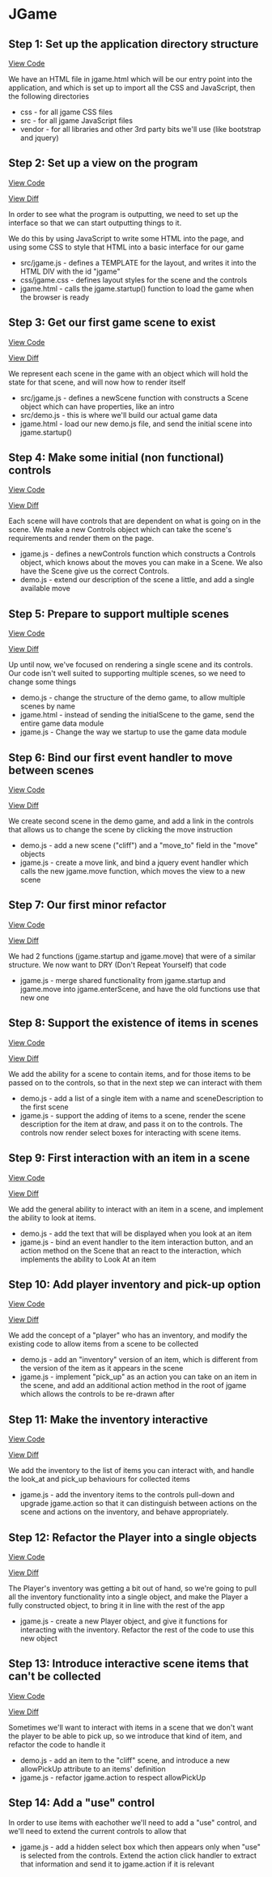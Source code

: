 # JGame

## Step 1: Set up the application directory structure

[View Code](https://github.com/richard-jones/jgame/tree/d7d25185a661dc43bed5097a8a607e6a84121799)

We have an HTML file in jgame.html which will be our entry point into the application, and which is set up to import all the CSS and JavaScript, then the following directories

* css - for all jgame CSS files
* src - for all jgame JavaScript files
* vendor - for all libraries and other 3rd party bits we'll use (like bootstrap and jquery)


## Step 2: Set up a view on the program

[View Code](https://github.com/richard-jones/jgame/tree/20264d19e89bd2259f5cdd56ffe4fc3581f00f86)

[View Diff](https://github.com/richard-jones/jgame/commit/20264d19e89bd2259f5cdd56ffe4fc3581f00f86)

In order to see what the program is outputting, we need to set up the interface so that we can start outputting things to it.

We do this by using JavaScript to write some HTML into the page, and using some CSS to style that HTML into a basic interface for our game

* src/jgame.js - defines a TEMPLATE for the layout, and writes it into the HTML DIV with the id "jgame"
* css/jgame.css - defines layout styles for the scene and the controls
* jgame.html - calls the jgame.startup() function to load the game when the browser is ready


## Step 3: Get our first game scene to exist

[View Code](https://github.com/richard-jones/jgame/tree/46573ee5ae66ff5b8199233868fae40294189926)

[View Diff](https://github.com/richard-jones/jgame/commit/46573ee5ae66ff5b8199233868fae40294189926)

We represent each scene in the game with an object which will hold the state for that scene, and will now how to render itself

* src/jgame.js - defines a newScene function with constructs a Scene object which can have properties, like an intro
* src/demo.js - this is where we'll build our actual game data
* jgame.html - load our new demo.js file, and send the initial scene into jgame.startup()


## Step 4: Make some initial (non functional) controls

[View Code](https://github.com/richard-jones/jgame/tree/223fdf03aed5192425ad535a6b3a58b757418ba0)

[View Diff](https://github.com/richard-jones/jgame/commit/223fdf03aed5192425ad535a6b3a58b757418ba0)

Each scene will have controls that are dependent on what is going on in the scene.  We make a new Controls object which
can take the scene's requirements and render them on the page.

* jgame.js - defines a newControls function which constructs a Controls object, which knows about the moves you can make in a Scene.  We also have the Scene give us the correct Controls.
* demo.js - extend our description of the scene a little, and add a single available move

## Step 5: Prepare to support multiple scenes

[View Code](https://github.com/richard-jones/jgame/tree/93df0a88a83cfc88de3679974e816bd5f6ba374a)

[View Diff](https://github.com/richard-jones/jgame/commit/93df0a88a83cfc88de3679974e816bd5f6ba374a)

Up until now, we've focused on rendering a single scene and its controls.  Our code isn't well suited to supporting multiple scenes, so we need to change some things

* demo.js - change the structure of the demo game, to allow multiple scenes by name
* jgame.html - instead of sending the initialScene to the game, send the entire game data module
* jgame.js - Change the way we startup to use the game data module


## Step 6: Bind our first event handler to move between scenes

[View Code](https://github.com/richard-jones/jgame/tree/2e1ebfbb17d86aa96edbf1ce4086316c347c63ac)

[View Diff](https://github.com/richard-jones/jgame/commit/2e1ebfbb17d86aa96edbf1ce4086316c347c63ac)

We create second scene in the demo game, and add a link in the controls that allows us to change the scene by clicking the move instruction

* demo.js - add a new scene ("cliff") and a "move_to" field in the "move" objects
* jgame.js - create a move link, and bind a jquery event handler which calls the new jgame.move function, which moves the view to a new scene


## Step 7: Our first minor refactor

[View Code](https://github.com/richard-jones/jgame/tree/0e4025c74116f834ef14a67329dc7f9a3c577d86)

[View Diff](https://github.com/richard-jones/jgame/commit/0e4025c74116f834ef14a67329dc7f9a3c577d86)

We had 2 functions (jgame.startup and jgame.move) that were of a similar structure.  We now want to DRY (Don't Repeat Yourself) that code

* jgame.js - merge shared functionality from jgame.startup and jgame.move into jgame.enterScene, and have the old functions use that new one


## Step 8: Support the existence of items in scenes

[View Code](https://github.com/richard-jones/jgame/tree/abe0b0c03b35441376d9954d5e3f120a3e99cfc7)

[View Diff](https://github.com/richard-jones/jgame/commit/abe0b0c03b35441376d9954d5e3f120a3e99cfc7)

We add the ability for a scene to contain items, and for those items to be passed on to the controls, so that in the next step we can interact with them

* demo.js - add a list of a single item with a name and sceneDescription to the first scene
* jgame.js - support the adding of items to a scene, render the scene description for the item at draw, and pass it on to the controls.  The controls now render select boxes for interacting with scene items.


## Step 9: First interaction with an item in a scene

[View Code](https://github.com/richard-jones/jgame/tree/230439346677580bff88746276e259986fec805f)

[View Diff](https://github.com/richard-jones/jgame/commit/230439346677580bff88746276e259986fec805f)

We add the general ability to interact with an item in a scene, and implement the ability to look at items.

* demo.js - add the text that will be displayed when you look at an item
* jgame.js - bind an event handler to the item interaction button, and an action method on the Scene that an react to the interaction, which implements the ability to Look At an item


## Step 10: Add player inventory and pick-up option

[View Code](https://github.com/richard-jones/jgame/tree/4b630cfbdbdd7b9c78b61b6c26e43c380d50e4a9)

[View Diff](https://github.com/richard-jones/jgame/commit/4b630cfbdbdd7b9c78b61b6c26e43c380d50e4a9)

We add the concept of a "player" who has an inventory, and modify the existing code to allow items from a scene to be collected

* demo.js - add an "inventory" version of an item, which is different from the version of the item as it appears in the scene
* jgame.js - implement "pick_up" as an action you can take on an item in the scene, and add an additional action method in the root of jgame which allows the controls to be re-drawn after


## Step 11: Make the inventory interactive

[View Code](https://github.com/richard-jones/jgame/tree/aba45a059841164fefbc1a1bdf20be88bf2e687d)

[View Diff](https://github.com/richard-jones/jgame/commit/aba45a059841164fefbc1a1bdf20be88bf2e687d)

We add the inventory to the list of items you can interact with, and handle the look_at and pick_up behaviours for collected items

* jgame.js - add the inventory items to the controls pull-down and upgrade jgame.action so that it can distinguish between actions on the scene and actions on the inventory, and behave appropriately.


## Step 12: Refactor the Player into a single objects

[View Code](https://github.com/richard-jones/jgame/tree/43fb14e561c3795e6a771ae4282aa7c01caf3b37)

[View Diff](https://github.com/richard-jones/jgame/commit/43fb14e561c3795e6a771ae4282aa7c01caf3b37)

The Player's inventory was getting a bit out of hand, so we're going to pull all the inventory functionality into a single object, and make the Player a fully constructed object, to bring it in line with the rest of the app

* jgame.js - create a new Player object, and give it functions for interacting with the inventory.  Refactor the rest of the code to use this new object


## Step 13: Introduce interactive scene items that can't be collected

[View Code](https://github.com/richard-jones/jgame/tree/885badae1f3caf1dfd569dcca742fea918d32143)

[View Diff](https://github.com/richard-jones/jgame/commit/885badae1f3caf1dfd569dcca742fea918d32143)

Sometimes we'll want to interact with items in a scene that we don't want the player to be able to pick up, so we introduce that kind of item, and refactor the code to handle it

 * demo.js - add an item to the "cliff" scene, and introduce a new allowPickUp attribute to an items' definition
 * jgame.js - refactor jgame.action to respect allowPickUp


## Step 14: Add a "use" control

In order to use items with eachother we'll need to add a "use" control, and we'll need to extend the current controls to allow that

* jgame.js - add a hidden select box which then appears only when "use" is selected from the controls.  Extend the action click handler to extract that information and send it to jgame.action if it is relevant

